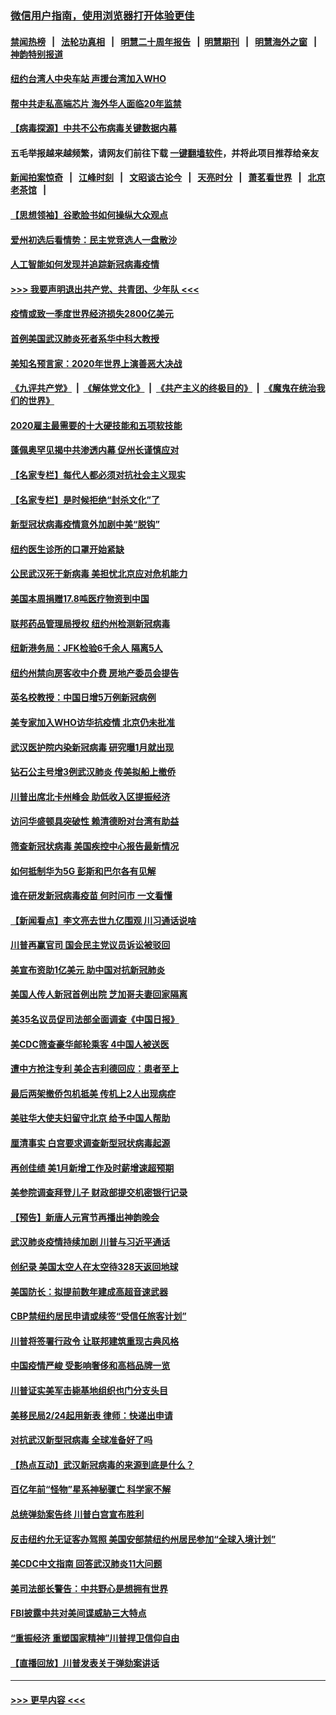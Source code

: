 ### [微信用户指南，使用浏览器打开体验更佳](https://github.com/gfw-breaker/banned-news1/blob/master/indexes/wechat-guide.md?t=0)
#### [禁闻热榜](热点新闻.md?t=0)  &nbsp;&nbsp;|&nbsp;&nbsp; [法轮功真相](https://github.com/gfw-breaker/truth/blob/master/README.md?t=0) &nbsp;&nbsp;|&nbsp;&nbsp; [明慧二十周年报告](https://github.com/gfw-breaker/mh-reports/blob/master/README.md?t=0) &nbsp;&nbsp;|&nbsp;&nbsp;[明慧期刊](https://github.com/gfw-breaker/mh-qikan) &nbsp;&nbsp;|&nbsp;&nbsp; [明慧海外之窗](https://github.com/gfw-breaker/mh-news/blob/master/README.md?t=0) &nbsp;&nbsp;|&nbsp;&nbsp; [神韵特别报道](https://github.com/gfw-breaker/mh-news/blob/master/shenyun.md?t=0)
#### [纽约台湾人中央车站  声援台湾加入WHO](../pages/nsc412/n11857757.md?t=02101544) 
#### [帮中共走私高端芯片 海外华人面临20年监禁](../pages/nsc412/n11855016.md?t=02101544) 
#### [【病毒探源】中共不公布病毒关键数据内幕](../pages/nsc412/n11856584.md?t=02101544) 
#### 五毛举报越来越频繁，请网友们前往下载 [一键翻墙软件](https://github.com/gfw-breaker/ssr-accounts)，并将此项目推荐给亲友
#### [新闻拍案惊奇](https://github.com/gfw-breaker/banned-news1/blob/master/pages/link4.md) &nbsp;&nbsp;|&nbsp;&nbsp; [江峰时刻](https://github.com/gfw-breaker/banned-news1/blob/master/pages/link4.md) &nbsp;&nbsp;|&nbsp;&nbsp; [文昭谈古论今](https://github.com/gfw-breaker/banned-news1/blob/master/pages/link4.md) &nbsp;&nbsp;|&nbsp;&nbsp; [天亮时分](https://github.com/gfw-breaker/banned-news1/blob/master/pages/link4.md) &nbsp;&nbsp;|&nbsp;&nbsp; [萧茗看世界](https://github.com/gfw-breaker/banned-news1/blob/master/pages/link4.md) &nbsp;&nbsp;|&nbsp;&nbsp; [北京老茶馆](https://github.com/gfw-breaker/banned-news1/blob/master/pages/link4.md) &nbsp;&nbsp;|&nbsp;&nbsp; 
#### [【思想领袖】谷歌脸书如何操纵大众观点](../pages/nsc412/n11680874.md?t=02101544) 
#### [爱州初选后看情势：民主党竞选人一盘散沙](../pages/nsc412/n11856557.md?t=02101544) 
#### [人工智能如何发现并追踪新冠病毒疫情](../pages/nsc412/n11856398.md?t=02101544) 
#### [>>> 我要声明退出共产党、共青团、少年队 <<<](https://github.com/begood0513/goodnews/blob/master/quit/letter.md) 
#### [疫情或致一季度世界经济损失2800亿美元](../pages/nsc412/n11855639.md?t=02101544) 
#### [首例美国武汉肺炎死者系华中科大教授](../pages/nsc412/n11855500.md?t=02101544) 
#### [美知名预言家：2020年世界上演善恶大决战](../pages/nsc412/n11855418.md?t=02101544) 
#### [《九评共产党》](https://github.com/begood0513/9ping.md/blob/master/README.md) &nbsp;|&nbsp; [《解体党文化》](../../../../jtdwh.md/blob/master/README.md)  &nbsp;|&nbsp; [《共产主义的终极目的》](../../../../gczydzjmd.md/blob/master/README.md) &nbsp;|&nbsp; [《魔鬼在统治我们的世界》](../../../../mgztzwmdsj.md/blob/master/README.md) 
#### [2020雇主最需要的十大硬技能和五项软技能](../pages/nsc412/n11850953.md?t=02101544) 
#### [蓬佩奥罕见揭中共渗透内幕 促州长谨慎应对](../pages/nsc412/n11854685.md?t=02101544) 
#### [【名家专栏】每代人都必须对抗社会主义现实](../pages/nsc412/n11831412.md?t=02101544) 
#### [【名家专栏】是时候拒绝“封杀文化”了](../pages/nsc412/n11814093.md?t=02101544) 
#### [新型冠状病毒疫情意外加剧中美“脱钩”](../pages/nsc412/n11854475.md?t=02101544) 
#### [纽约医生诊所的口罩开始紧缺](../pages/nsc412/n11853364.md?t=02101544) 
#### [公民武汉死于新病毒 美担忧北京应对危机能力](../pages/nsc412/n11854331.md?t=02101544) 
#### [美国本周捐赠17.8吨医疗物资到中国](../pages/nsc412/n11854269.md?t=02101544) 
#### [联邦药品管理局授权  纽约州检测新冠病毒](../pages/nsc412/n11853371.md?t=02101544) 
#### [纽新港务局：JFK检验6千余人  隔离5人](../pages/nsc412/n11853366.md?t=02101544) 
#### [纽约州禁向房客收中介费  房地产委员会提告](../pages/nsc412/n11853360.md?t=02101544) 
#### [英名校教授：中国日增5万例新冠病例](../pages/nsc412/n11854174.md?t=02101544) 
#### [美专家加入WHO访华抗疫情 北京仍未批准](../pages/nsc412/n11854043.md?t=02101544) 
#### [武汉医护院内染新冠病毒 研究曝1月就出现](../pages/nsc412/n11852928.md?t=02101544) 
#### [钻石公主号增3例武汉肺炎 传美拟船上撤侨](../pages/nsc412/n11853240.md?t=02101544) 
#### [川普出席北卡州峰会 助低收入区提振经济](../pages/nsc412/n11853232.md?t=02101544) 
#### [访问华盛顿具突破性 赖清德盼对台湾有助益](../pages/nsc412/n11853129.md?t=02101544) 
#### [筛查新冠状病毒 美国疾控中心报告最新情况](../pages/nsc412/n11853070.md?t=02101544) 
#### [如何抵制华为5G 彭斯和巴尔各有见解](../pages/nsc412/n11852535.md?t=02101544) 
#### [谁在研发新冠病毒疫苗 何时问市 一文看懂](../pages/nsc412/n11852840.md?t=02101544) 
#### [【新闻看点】李文亮去世九亿围观 川习通话说啥](../pages/nsc412/n11852360.md?t=02101544) 
#### [川普再赢官司 国会民主党议员诉讼被驳回](../pages/nsc412/n11852287.md?t=02101544) 
#### [美宣布资助1亿美元 助中国对抗新冠肺炎](../pages/nsc412/n11852531.md?t=02101544) 
#### [美国人传人新冠首例出院 芝加哥夫妻回家隔离](../pages/nsc412/n11852452.md?t=02101544) 
#### [美35名议员促司法部全面调查《中国日报》](../pages/nsc412/n11852435.md?t=02101544) 
#### [美CDC筛查豪华邮轮乘客 4中国人被送医](../pages/nsc412/n11852085.md?t=02101544) 
#### [遭中方抢注专利 美企吉利德回应：患者至上](../pages/nsc412/n11852037.md?t=02101544) 
#### [最后两架撤侨包机抵美 传机上2人出现病症](../pages/nsc412/n11852173.md?t=02101544) 
#### [美驻华大使夫妇留守北京 给予中国人帮助](../pages/nsc412/n11852165.md?t=02101544) 
#### [厘清事实 白宫要求调查新型冠状病毒起源](../pages/nsc412/n11852106.md?t=02101544) 
#### [再创佳绩 美1月新增工作及时薪增速超预期](../pages/nsc412/n11852174.md?t=02101544) 
#### [美参院调查拜登儿子 财政部提交机密银行记录](../pages/nsc412/n11851808.md?t=02101544) 
#### [【预告】新唐人元宵节再播出神韵晚会](../pages/nsc412/n11843192.md?t=02101544) 
#### [武汉肺炎疫情持续加剧 川普与习近平通话](../pages/nsc412/n11851613.md?t=02101544) 
#### [创纪录 美国太空人在太空待328天返回地球](../pages/nsc412/n11851266.md?t=02101544) 
#### [美国防长：拟提前数年建成高超音速武器](../pages/nsc412/n11850959.md?t=02101544) 
#### [CBP禁纽约居民申请或续签“受信任旅客计划”](../pages/nsc412/n11850857.md?t=02101544) 
#### [川普将签署行政令 让联邦建筑重现古典风格](../pages/nsc412/n11850654.md?t=02101544) 
#### [中国疫情严峻 受影响奢侈和高档品牌一览](../pages/nsc412/n11850319.md?t=02101544) 
#### [川普证实美军击毙基地组织也门分支头目](../pages/nsc412/n11850383.md?t=02101544) 
#### [美移民局2/24起用新表 律师：快递出申请](../pages/nsc412/n11848220.md?t=02101544) 
#### [对抗武汉新型冠病毒 全球准备好了吗](../pages/nsc412/n11850142.md?t=02101544) 
#### [【热点互动】武汉新冠病毒的来源到底是什么？](../pages/nsc412/n11849749.md?t=02101544) 
#### [百亿年前“怪物”星系神秘骤亡 科学家不解](../pages/nsc412/n11849863.md?t=02101544) 
#### [总统弹劾案告终 川普白宫宣布胜利](../pages/nsc412/n11849985.md?t=02101544) 
#### [反击纽约允无证客办驾照  美国安部禁纽约州居民参加“全球入境计划”](../pages/nsc412/n11849828.md?t=02101544) 
#### [美CDC中文指南 回答武汉肺炎11大问题](../pages/nsc412/n11849703.md?t=02101544) 
#### [美司法部长警告：中共野心是想拥有世界](../pages/nsc412/n11849769.md?t=02101544) 
#### [FBI披露中共对美间谍威胁三大特点](../pages/nsc412/n11849700.md?t=02101544) 
#### [“重振经济 重塑国家精神”川普捍卫信仰自由](../pages/nsc412/n11849641.md?t=02101544) 
#### [【直播回放】川普发表关于弹劾案讲话](../pages/nsc412/n11849472.md?t=02101544) 

----
#### [ >>> 更早内容 <<< ](../indexes/nsc412-earlier.md)
